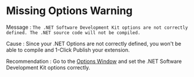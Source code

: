 # Missing Options Warning

Message
:   `The .NET Software Development Kit options are not correctly defined. The .NET source code will not be compiled.`

Cause
:   Since your .NET Options are not correctly defined, you won't be able to compile and 1-Click Publish your extension.

Recommendation
:   Go to the [Options Window](<../../integration-studio/menu/edit/options.md>) and set the .NET Software Development Kit options correctly.